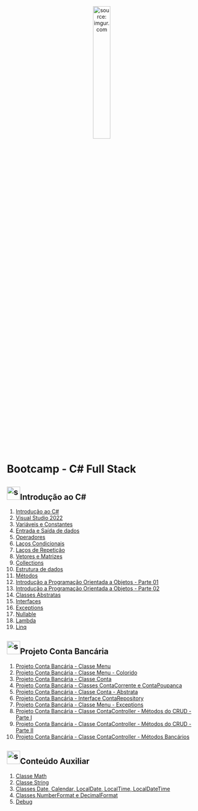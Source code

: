 <div align="center">
    <img src="https://i.imgur.com/DNV9Rxu.png" title="source: imgur.com" width="30%"/>
</div>
<h1>Bootcamp - C# Full Stack </h1>

<h2><img src="https://i.imgur.com/DNV9Rxu.png" title="source: imgur.com" width="35px"/>Introdução ao C#</h2>

1. <a href="01.md">Introdução ao C#</a>
2. <a href="02.md">Visual Studio 2022</a>
3. <a href="03.md">Variáveis e Constantes</a>
4. <a href="04.md">Entrada e Saída de dados</a>
5. <a href="05.md">Operadores</a>
6. <a href="06.md">Laços Condicionais</a>
7. <a href="07.md">Laços de Repetição</a>
8. <a href="08.md">Vetores e Matrizes</a>
9. <a href="09.md">Collections</a>
10. <a href="10.md">Estrutura de dados</a>
11. <a href="11.md">Métodos</a>
12. <a href="12.md">Introdução a Programação Orientada a Objetos - Parte 01</a>
13. <a href="13.md">Introdução a Programação Orientada a Objetos - Parte 02</a>
14. <a href="14.md">Classes Abstratas</a>
15. <a href="15.md">Interfaces</a>
16. <a href="16.md">Exceptions</a>
17. <a href="17.md">Nullable</a>
18. <a href="18.md">Lambda</a>
19. <a href="19.md">Linq</a>

<h2><img src="https://i.imgur.com/JSfXyzm.png" title="source: imgur.com" width="35px"/>Projeto Conta Bancária</h2>

1. <a href="pr01.md">Projeto Conta Bancária - Classe Menu</a>
2. <a href="pr02.md">Projeto Conta Bancária - Classe Menu - Colorido</a>
3. <a href="pr03.md">Projeto Conta Bancária - Classe Conta</a>
4. <a href="pr04.md">Projeto Conta Bancária - Classes ContaCorrente e ContaPoupanca</a>
5. <a href="pr05.md">Projeto Conta Bancária - Classe Conta - Abstrata</a>
6. <a href="pr06.md">Projeto Conta Bancária - Interface ContaRepository</a>
7. <a href="pr07.md">Projeto Conta Bancária - Classe Menu - Exceptions</a>
8. <a href="pr08.md">Projeto Conta Bancária - Classe ContaController - Métodos do CRUD - Parte I</a>
9. <a href="pr09.md">Projeto Conta Bancária - Classe ContaController - Métodos do CRUD - Parte II</a>
10. <a href="pr10.md">Projeto Conta Bancária - Classe ContaController - Métodos Bancários</a>

<h2><img src="https://i.imgur.com/JSfXyzm.png" title="source: imgur.com" width="35px"/>Conteúdo Auxiliar</h2>

1. <a href="b01.md">Classe Math</a>
2. <a href="b02.md">Classe String</a>
3. <a href="b03.md">Classes Date, Calendar, LocalDate, LocalTime, LocalDateTime</a>
4. <a href="b04.md">Classes NumberFormat e DecimalFormat</a>
5. <a href="b05.md">Debug</a>

<!-- <br /><br />
	
<div align="center"><a href="../README.md"><img src="https://i.imgur.com/kfHCxif.png" title="source: imgur.com" width="5%"/></a></div>
<div align="center">Home</div>
-->
